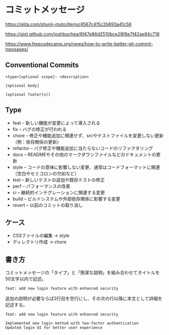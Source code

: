 # コミットメッセージ

<https://qiita.com/shunji-muto/items/4567c415c2b693a41c56>

<https://gist.github.com/joshbuchea/6f47e86d2510bce28f8e7f42ae84c716>

<https://www.freecodecamp.org/news/how-to-write-better-git-commit-messages/>

## Conventional Commits

```
<type>[optional scope]: <description>

[optional body]

[optional footer(s)]
```

## Type

* feat – 新しい機能が変更によって導入される
* fix – バグの修正が行われる
* chore – 修正や機能追加に関連せず、srcやテストファイルを変更しない更新（例：依存関係の更新）
* refactor – バグ修正や機能追加に当たらないコードのリファクタリング
* docs – READMEやその他のマークダウンファイルなどのドキュメントの更新
* style – コードの意味に影響しない変更、通常はコードフォーマットに関連（空白やセミコロンの欠如など）
* test – 新しいテストの追加や既存テストの修正
* perf – パフォーマンスの改善
* ci – 継続的インテグレーションに関連する変更
* build – ビルドシステムや外部依存関係に影響する変更
* revert – 以前のコミットの取り消し

## ケース

* CSSファイルの編集 -> style
* ディレクトリ作成 -> chore

## 書き方

コミットメッセージの「タイプ」と「簡潔な説明」を組み合わせてタイトルを50文字以内で記述。

```
feat: add new login feature with enhanced security
```

追加の説明が必要ならば2行目を空行にし、その次の行以降に本文として詳細を記述する。

```
feat: add new login feature with enhanced security

Implemented new login method with two-factor authentication
Updated login UI for better user experience
```